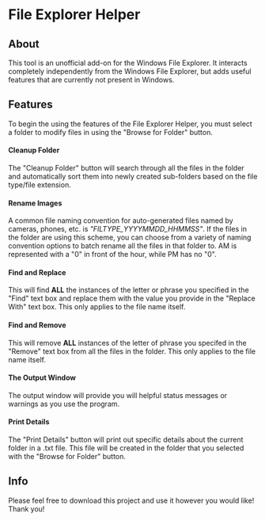 # File Explorer Helper

## About

This tool is an unofficial add-on for the Windows File Explorer. It interacts completely independently from the Windows File Explorer, but adds useful features that are currently not present in Windows.

## Features

To begin the using the features of the File Explorer Helper, you must select a folder to modify files in using the "Browse for Folder" button.

#### Cleanup Folder

The "Cleanup Folder" button will search through all the files in the folder and automatically sort them into newly created sub-folders based on the file type/file extension.

#### Rename Images

A common file naming convention for auto-generated files named by cameras, phones, etc. is *"FILTYPE_YYYYMMDD_HHMMSS"*. If the files in the folder are using this scheme, you can choose from a variety of naming convention options to batch rename all the files in that folder to.
AM is represented with a "0" in front of the hour, while PM has no "0".

#### Find and Replace

This will find **ALL** the instances of the letter or phrase you specified in the "Find" text box and replace them with the value you provide in the "Replace With" text box. This only applies to the file name itself.

#### Find and Remove

This will remove **ALL** instances of the letter of phrase you specifed in the "Remove" text box from all the files in the folder. This only applies to the file name itself.


#### The Output Window

The output window will provide you will helpful status messages or warnings as you use the program.

#### Print Details

The "Print Details" button will print out specific details about the current folder in a .txt file. This file will be created in the folder that you selected with the "Browse for Folder" button.

## Info

Please feel free to download this project and use it however you would like!
Thank you!
